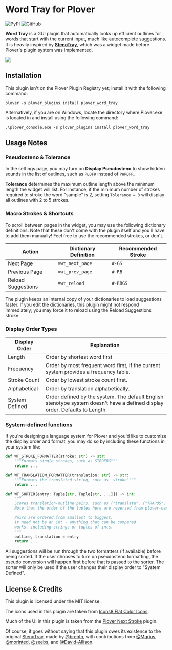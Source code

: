 # Word Tray for Plover
[![PyPI](https://img.shields.io/pypi/v/plover-word-tray)](https://pypi.org/project/plover-word-tray/)
![GitHub](https://img.shields.io/github/license/Kaoffie/plover_word_tray)

**Word Tray** is a GUI plugin that automatically looks up efficient outlines for words that start with the current input, much like autocomplete suggestions. It is heavily inspired by [**StenoTray**](https://github.com/brentn/StenoTray), which was a widget made before Plover's plugin system was implemented.

![](https://user-images.githubusercontent.com/30435273/147299721-5c1727ce-4536-4636-9f2a-4c668d9296fe.png)

## Installation

This plugin isn't on the Plover Plugin Registry yet; install it with the following command:

```
plover -s plover_plugins install plover_word_tray
```

Alternatively, if you are on Windows, locate the directory where Plover.exe is located in and install using the following command:

```
.\plover_console.exe -s plover_plugins install plover_word_tray
```

## Usage Notes

### Pseudosteno & Tolerance

In the settings page, you may turn on **Display Pseudosteno** to show hidden sounds in the list of outlines, such as `PLOFR` instead of `PHROFR`.

**Tolerance** determines the maximum outline length above the minimum length the widget will list. For instance, if the minimum number of strokes required to stroke the word "sample" is 2, setting `Tolerance = 3` will display all outlines with 2 to 5 strokes.

### Macro Strokes & Shortcuts

To scroll between pages in the widget, you may use the following dictionary definitions. Note that these don't come with the plugin itself and you'll have to add them manually! Feel free to use the recommended strokes, or don't.

| Action             | Dictionary Definition | Recommended Stroke |
|--------------------|-----------------------|--------------------|
| Next Page          | `=wt_next_page`       | `#-GS`             |
| Previous Page      | `=wt_prev_page`       | `#-RB`             |
| Reload Suggestions | `=wt_reload`          | `#-RBGS`           |

The plugin keeps an internal copy of your dictionaries to load suggestions faster. If you edit the dictionaries, this plugin might not respond immediately; you may force it to reload using the Reload Suggestions stroke.

### Display Order Types

| Display Order | Explanation |
|---|---|
| Length | Order by shortest word first |
| Frequency | Order by most frequent word first, if the current system provides a frequency table. |
| Stroke Count | Order by lowest stroke count first. |
| Alphabetical | Order by translation alphabetically. |
| System Defined | Order defined by the system. The default English stenotype system doesn't have a defined display order. Defaults to Length. |

### System-defined functions

If you're designing a language system for Plover and you'd like to customize the display order and format, you may do so by including these functions in your system file:

```py
def WT_STROKE_FORMATTER(stroke: str) -> str:
    """Formats single strokes, such as STROEBG"""
    return ...

def WT_TRANSLATION_FORMATTER(translation: str) -> str:
    """Formats the translated string, such as 'stroke'"""
    return ...

def WT_SORTER(entry: Tuple[str, Tuple[str, ...]]) -> int:
    """
    Scores translation-outline pairs, such as ("translate", ("TRAPBS", "HRAEUT"))
    Note that the order of the tuples here are reversed from plover-next-stroke.

    Pairs are ordered from smallest to biggest;
    it need not be an int - anything that can be compared
    works, including strings or tuples of ints.
    """
    outline, translation = entry
    return ...
```

All suggestions will be run through the two formatters (if available) before being sorted. If the user chooses to turn on pseudosteno formatting, the pseudo conversion will happen first before that is passed to the sorter. The sorter will only be used if the user changes their display order to "System Defined".

## License & Credits

This plugin is licensed under the MIT license.

The icons used in this plugin are taken from [Icons8 Flat Color Icons](https://github.com/icons8/flat-color-icons).

Much of the UI in this plugin is taken from the [Plover Next Stroke](https://github.com/Kaoffie/plover_next_stroke) plugin.

Of course, it goes without saying that this plugin owes its existence to the original [StenoTray](https://github.com/brentn/StenoTray), made by [@brentn](https://github.com/brentn), with contributions from [@Mqrius](https://github.com/Mqrius), [@morinted](https://github.com/morinted), [@seebs](https://github.com/seebs), and [@David-Allison](https://github.com/David-Allison).